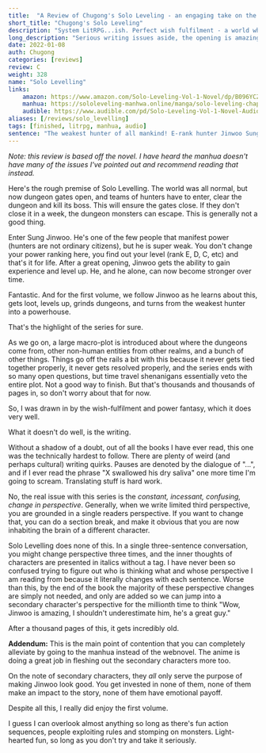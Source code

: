 ```yaml
---
title:  "A Review of Chugong's Solo Leveling - an engaging take on the genre."
short_title: "Chugong's Solo Leveling"
description: "System LitRPG...ish. Perfect wish fulfilment - a world wherein everyone's power is fixed, but you alone can grow stronger."
long_description: "Serious writing issues aside, the opening is amazing, the first book very engaging, it only falters in the final volumes."
date: 2022-01-08
auth: Chugong
categories: [reviews]
review: C
weight: 328
name: "Solo Levelling"
links:
    amazon: https://www.amazon.com/Solo-Leveling-Vol-1-Novel/dp/B096YCZLTL
    manhua: https://sololeveling-manhwa.online/manga/solo-leveling-chapter-1/
    audible: https://www.audible.com/pd/Solo-Leveling-Vol-1-Novel-Audiobook/1975325885
aliases: [/reviews/solo_levelling]
tags: [finished, litrpg, manhua, audio]
sentence: "The weakest hunter of all mankind! E-rank hunter Jinwoo Sung has no money, no talent, until..."
---
```


*Note: this review is based off the novel. I have heard the manhua doesn't have many of the issues I've pointed out and recommend reading that instead.*

Here's the rough premise of Solo Levelling. The world was all normal, but now dungeon gates open, and teams of hunters have to enter, clear the dungeon and kill its boss. This will ensure the gates close. If they don't close it in a week, the dungeon monsters can escape. This is generally not a good thing.

Enter Sung Jinwoo. He's one of the few people that manifest power (hunters are not ordinary citizens), but he is super weak. You don't change your power ranking here, you find out your level (rank E, D, C, etc) and that's it for life. After a great opening, Jinwoo gets the ability to gain experience and level up. He, and he alone, can now become stronger over time.

Fantastic. And for the first volume, we follow Jinwoo as he learns about this, gets loot, levels up, grinds dungeons, and turns from the weakest hunter into a powerhouse.

That's the highlight of the series for sure. 

As we go on, a large macro-plot is introduced about where the dungeons come from, other non-human entities from other realms, and a bunch of other things. Things go off the rails a bit with this because it never gets tied together properly, it never gets resolved properly, and the series ends with so many open questions, but time travel shenanigans essentially veto the entire plot. Not a good way to finish. But that's thousands and thousands of pages in, so don't worry about that for now.

So, I was drawn in by the wish-fulfilment and power fantasy, which it does very well. 

What it doesn't do well, is the writing.

Without a shadow of a doubt, out of all the books I have ever read, this one was the technically hardest to follow. There are plenty of weird (and perhaps cultural) writing quirks. Pauses are denoted by the dialogue of "...", and if I ever read the phrase "X swallowed his dry saliva" one more time I'm going to scream. Translating stuff is hard work. 

No, the real issue with this series is the *constant, incessant, confusing, change in perspective*. Generally, when we write limited third perspective, you are grounded in a single readers perspective. If you want to change that, you can do a section break, and make it obvious that you are now inhabiting the brain of a different character.

Solo Levelling does none of this. In a single three-sentence conversation, you might change perspective three times, and the inner thoughts of characters are presented in italics without a tag. I have never been so confused trying to figure out who is thinking what and whose perspective I am reading from because it literally changes with each sentence. Worse than this, by the end of the book the majority of these perspective changes are simply not needed, and only are added so we can jump into a secondary character's perspective for the millionth time to think "Wow, Jinwoo is amazing, I shouldn't underestimate him, he's a great guy." 

After a thousand pages of this, it gets incredibly old.

**Addendum:** This is the main point of contention that you can completely alleviate by going to the manhua instead of the webnovel. The anime is doing a great job in fleshing out the secondary characters more too.

On the note of secondary characters, they *all* only serve the purpose of making Jinwoo look good. You get invested in none of them, none of them make an impact to the story, none of them have emotional payoff.

Despite all this, I really did enjoy the first volume. 

I guess I can overlook almost anything so long as there's fun action sequences, people exploiting rules and stomping on monsters. Light-hearted fun, so long as you don't try and take it seriously.